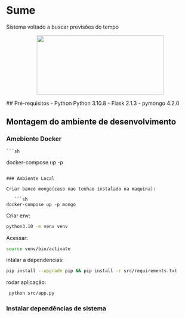 # Sume

Sistema voltado a buscar previsões do tempo

<p align="center">
  <img width="340" height="160" src="https://entrecontos.files.wordpress.com/2019/02/aarvore.png">
</p>
## Pré-requisitos
- Python Python 3.10.8
- Flask 2.1.3
- pymongo 4.2.0

## Montagem do ambiente de desenvolvimento

### Amebiente Docker 

    ```sh
docker-compose up -p
```

### Ambiente Local

Criar banco mongo(caso nao tenhao instalado na maquina):

   ```sh
docker-compose up -p mongo
```

Criar env: 
```sh
python3.10 -m venv venv
```

Acessar:

```sh
source venv/bin/activate
```
intalar a dependencias:

```sh
pip install --upgrade pip && pip install -r src/requirements.txt
```

rodar aplicação:

```sh
 python src/app.py
```
### Instalar dependências de sistema
